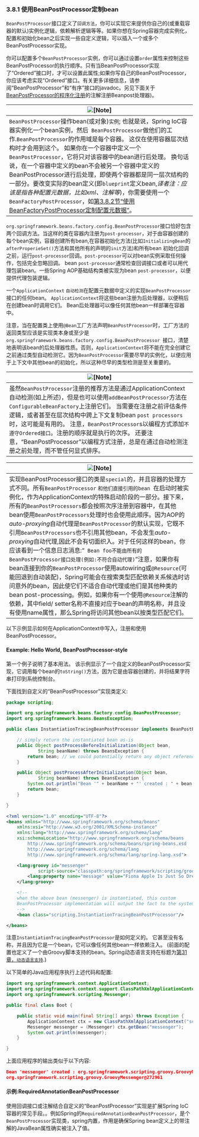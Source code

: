 ### 3.8.1 使用BeanPostProcessor定制bean


`BeanPostProcessor`接口定义了`回调方法`，你可以实现它来提供你自己的(或重载容器的默认)实例化逻辑，依赖解析逻辑等等。如果你想在Spring容器完成实例化，配置和初始化bean之后实现一些自定义逻辑，可以插入一个或多个BeanPostProcessor实现。

你可以配置多个`BeanPostProcessor`实例，你可以通过设置`order`属性来控制这些BeanPostProcessor的执行顺序。只有当BeanPostProcessor实现了“Ordered”接口时，才可以设置此属性;如果你写自己的BeanPostProcessor，你应该考虑实现“Ordered”接口。有关更多详细信息，请参阅“BeanPostProcessor”和“有序”接口的javadoc。另见下面关于[BeanPostProcessor的程序化注册](http://docs.spring.io/spring/docs/5.0.0.M4/spring-framework-reference/htmlsingle/#beans-factory-programmatically-registering-beanpostprocessors)的注解注册Beanpost处理器)。

| ![[Note]](http://docs.spring.io/spring/docs/5.0.0.M4/spring-framework-reference/htmlsingle/images/note.png.pagespeed.ce.9zQ_1wVwzR.png) |
| ---------------------------------------- |
|  `BeanPostProcessor`操作bean(或对象)`实例`; 也就是说，Spring IoC容器实例化一个bean实例，然后` BeanPostProcessor`做他们的工作.`BeanPostProcessor`的作用域是每个容器。 这仅在使用容器层次结构时才会用到这个。 如果你在一个容器中定义一个`BeanPostProcessor`，它将只对该容器中的bean进行后处理。 换句话说，在一个容器中定义的bean不会被另一个容器中定义的BeanPostProcessor进行后处理，即使两个容器都是同一层次结构的一部分。要改变实际的bean定义(即`blueprint`定义bean,*译者注：应该是指各种配置元数据，比如xml、注解等*)，你需要使用一个`BeanFactoryPostProcessor`，如[第3.8.2节“使用BeanFactoryPostProcessor定制配置元数据”](http://docs.spring.io/spring/docs/5.0.0.M4/spring-framework-reference/htmlsingle/#beans-factory-extension-factory-postprocessors)。|


`org.springframework.beans.factory.config.BeanPostProcessor`接口恰好包含两个回调方法。当这样的类在容器内注册为`post-processor`，对于由容器创建的每个bean实例，容器创建所有bean,在容器初始化方法(比如`InitializingBean`的`afterProperieSet()`方法和其他所有的声明的`init`方法)和所有bean 初始化回调之前，运行`post-processor`回调。`post-processor`可以对bean实例采取任何操作，包括完全忽略回调。 bean `post-processor`通常检查回调接口或者可以用代理包装bean。一些Spring AOP基础结构类被实现为bean `post-processor`，以便提供代理包装逻辑。

一个`ApplicationContext` `自动检测`在配置元数据中定义的实现`BeanPostProcessor`接口的任何bean。 `ApplicationContext`将这些bean注册为后处理器，以便稍后在创建bean时调用它们。 Bean后处理器可以像任何其他bean一样部署在容器中。

注意，当在配置类上使用`@Bean`工厂方法声明`BeanPostProcessor`时，工厂方法的返回类型应该是实现类本身或至少是`org.springframework.beans.factory.config.BeanPostProcessor `接口，清楚地表明该bean的后处理器性质。否则，`ApplicationContext`将不能在完全创建它之前通过类型自动检测它。因为`BeanPostProcessor`需要尽早的实例化，以便应用于上下文中其他bean的初始化，所以这种尽早的类型检测是至关重要的。

| ![[Note]](http://docs.spring.io/spring/docs/5.0.0.M4/spring-framework-reference/htmlsingle/images/note.png.pagespeed.ce.9zQ_1wVwzR.png) |
| ---------------------------------------- |
| 虽然`BeanPostProcessor`注册的推荐方法是通过ApplicationContext自动检测(如上所述)，但是也可以使用`addBeanPostProcessor`方法在`ConfigurableBeanFactory`上注册它们。 当需要在注册之前评估条件逻辑，或者甚至在层次结构中跨上下文复制bean `post processors`时，这可能是有用的。 注意，`BeanPostProcessor`s以编程方式添加`不遵守Ordered接口`。注册的顺序就是执行的次序。 还要注意，“BeanPostProcessor”以编程方式注册，总是在通过自动检测注册之前处理，而不管任何显式排序。|

| ![[Note]](http://docs.spring.io/spring/docs/5.0.0.M4/spring-framework-reference/htmlsingle/images/note.png.pagespeed.ce.9zQ_1wVwzR.png) |
| ---------------------------------------- |
| 实现BeanPostProcessor接口的类是` special `的，并且容器的处理方式不同。所有`BeanPostProcessor` `和他们直接引用的bean `在启动时被实例化，作为ApplicationContext的特殊启动阶段的一部分。接下来，所有的`BeanPostProcessors`都会按照次序注册到容器中，在其他bean使用`BeanPostProcessors`处理时也会使用此顺序。因为AOP的*auto-proxying*自动代理是`BeanPostProcessor`的默认实现，它既不引用`BeanPostProcessors`也不引用其他bean，不会发生*auto-proxying*自动代理,因此不会有切面织入。对于任何这样的bean，你应该看到一个信息日志消息:“` Bean foo不能由所有的BeanPostProcessor接口处理(例如:不符合自动代理)`”注意，如果你有bean连接到你的`BeanPostProcessor`使用autowiring或`@Resource`(可能回退到自动装配)，Spring可能会在搜索类型匹配依赖关系候选时访问意外的bean，因此使它们不适合自动代理或他们是其他种类的bean post-processing。例如，如果你有一个使用`@Resource`注解的依赖，其中field/ setter名称不直接对应于bean的声明名称，并且没有使用name属性，那么Spring将访问其他bean以按类型匹配它们。|


以下示例显示如何在ApplicationContext中写入，注册和使用BeanPostProcessor。

#### Example: Hello World, BeanPostProcessor-style


第一个例子说明了基本用法。 该示例显示了一个自定义的BeanPostProcessor实现，它调用每个bean的`toString()`方法，因为它是由容器创建的，并将结果字符串打印到系统控制台。

下面找到自定义的“BeanPostProcessor”实现类定义:

```java
package scripting;

import org.springframework.beans.factory.config.BeanPostProcessor;
import org.springframework.beans.BeansException;

public class InstantiationTracingBeanPostProcessor implements BeanPostProcessor {

	// simply return the instantiated bean as-is
	public Object postProcessBeforeInitialization(Object bean,
			String beanName) throws BeansException {
		return bean; // we could potentially return any object reference here...
	}

	public Object postProcessAfterInitialization(Object bean,
			String beanName) throws BeansException {
		System.out.println("Bean '" + beanName + "' created : " + bean.toString());
		return bean;
	}

}
```

```xml
<?xml version="1.0" encoding="UTF-8"?>
<beans xmlns="http://www.springframework.org/schema/beans"
	xmlns:xsi="http://www.w3.org/2001/XMLSchema-instance"
	xmlns:lang="http://www.springframework.org/schema/lang"
	xsi:schemaLocation="http://www.springframework.org/schema/beans
		http://www.springframework.org/schema/beans/spring-beans.xsd
		http://www.springframework.org/schema/lang
		http://www.springframework.org/schema/lang/spring-lang.xsd">

	<lang:groovy id="messenger"
			script-source="classpath:org/springframework/scripting/groovy/Messenger.groovy">
		<lang:property name="message" value="Fiona Apple Is Just So Dreamy."/>
	</lang:groovy>

	<!--
	when the above bean (messenger) is instantiated, this custom
	BeanPostProcessor implementation will output the fact to the system console
	-->
	<bean class="scripting.InstantiationTracingBeanPostProcessor"/>

</beans>
```




注意`InstantiationTracingBeanPostProcessor`是如何定义的。 它甚至没有名称，并且因为它是一个bean，它可以像任何其他bean一样依赖注入。 (前面的配置也定义了一个由Groovy脚本支持的bean。Spring动态语言支持在标题为[第31章，`动态语言支持`](http://docs.spring.io/spring/docs/5.0.0.M4/spring-framework-reference/htmlsingle/#dynamic-language).)

以下简单的Java应用程序执行上述代码和配置:

```java
import org.springframework.context.ApplicationContext;
import org.springframework.context.support.ClassPathXmlApplicationContext;
import org.springframework.scripting.Messenger;

public final class Boot {

	public static void main(final String[] args) throws Exception {
		ApplicationContext ctx = new ClassPathXmlApplicationContext("scripting/beans.xml");
		Messenger messenger = (Messenger) ctx.getBean("messenger");
		System.out.println(messenger);
	}

}
```


上面应用程序的输出类似于以下内容:

```json
Bean 'messenger' created : org.springframework.scripting.groovy.GroovyMessenger@272961
org.springframework.scripting.groovy.GroovyMessenger@272961
```

#### 示例:RequiredAnnotationBeanPostProcessor


使用回调接口或注解结合自定义的“BeanPostProcessor”实现是扩展Spring IoC容器的常见手段。。例如Spring的`RequiredAnnotationBeanPostProcessor`，是个`BeanPostProcessor`实现类，spring内置，作用是确保Spring bean定义上的带注解的JavaBean属性确实被注入了值。

